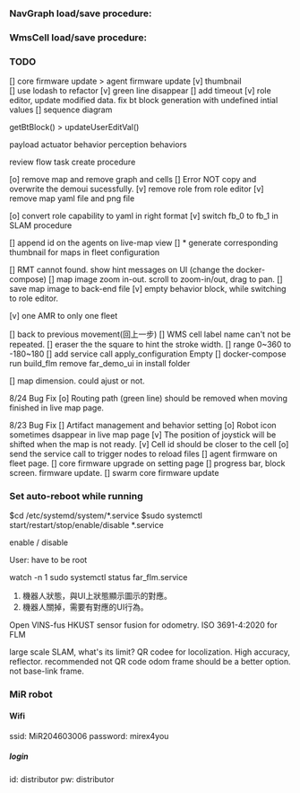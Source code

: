### NavGraph load/save procedure:
### WmsCell load/save procedure:


### TODO
[] core firmware update > agent firmware update
[v] thumbnail  
[] use lodash to refactor
[v] green line disappear
[]  add timeout
[v] role editor, update modified data. fix bt block generation with undefined intial values
[] sequence diagram
 

getBtBlock() > updateUserEditVal()

payload
actuator
behavior
perception
behaviors

review flow task create procedure

[o] remove map and remove graph and cells
[] Error NOT copy and overwrite the demoui sucessfully.
[v] remove role from role editor
[v] remove map yaml file and png file

[o] convert role capability to yaml in right format
[v] switch fb_0 to fb_1 in SLAM procedure

[] append id on the agents on live-map view
[] * generate corresponding thumbnail for maps in fleet configuration

[] RMT cannot found. show hint messages on UI (change the docker-compose)
[] map image zoom in-out. scroll to zoom-in/out, drag to pan.
[] save map image to back-end file
[v] empty behavior block, while switching to role editor.

[v] one AMR to only one fleet

[] back to previous movement(回上一步)
[] WMS cell label name can't not be repeated.
[] eraser the the square to hint the stroke width.
[] range 0~360 to -180~180
[] add service call apply_configuration Empty
[] docker-compose run build_flm remove far_demo_ui in install folder

[] map dimension. could ajust or not.

8/24 Bug Fix
[o] Routing path (green line) should be removed when moving finished in live map page.

8/23 Bug Fix
[] Artifact management and behavior setting
[o] Robot icon sometimes dsappear in live map page
[v] The position of joystick will be shifted when the map is not ready.
[v] Cell id should be closer to the cell
[o] send the service call to trigger nodes to reload files
[] agent firmware on fleet page.
[] core firmware upgrade on setting page 
[] progress bar, block screen. firmware update.
[] swarm core firmware update



### Set auto-reboot while running

$cd /etc/systemd/system/*.service
$sudo systemctl start/restart/stop/enable/disable *.service

enable / disable

User: have to be root

watch -n 1 sudo systemctl status far_flm.service 


1. 機器人狀態，與UI上狀態顯示圖示的對應。
2. 機器人關掉，需要有對應的UI行為。

Open VINS-fus
HKUST
sensor fusion for odometry.
ISO 3691-4:2020 for FLM

large scale SLAM, what's its limit?
QR codee for locolization.
High accuracy, reflector. recommended not QR code
odom frame should be a better option.
not base-link frame.


### MiR robot

#### Wifi
ssid: MiR204603006
password: mirex4you

##### login 
id: distributor
pw: distributor

